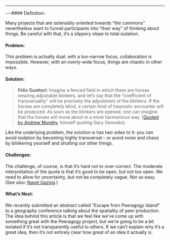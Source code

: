 ---
---#### Definition:

Many projects that are ostensibly oriented towards “the commons”
nevertheless want to funnel participants into “their way” of thinking
about things. Be careful with that, it’s a slippery slope to total
isolation.

#### Problem:

This problem is actually dual: with a too-narrow focus, collaboration is
impossible. However, with an overly-wide focus, things are chaotic in
other ways.

#### Solution:

> **Félix Guattari**: Imagine a fenced field in which there are horses
> wearing adjustable blinkers, and let’s say that the “coefficient of
> transversality” will be precisely the adjustment of the blinkers. If
> the horses are completely blind, a certain kind of traumatic encounter
> will be produced. As soon as the blinkers are opened, one can imagine
> that the horses will move about in a more harmonious way. ([Quoted by
> Andrew Murphy](http://nine.fibreculturejournal.org/), himself quoting
> Gary Genosko)

Like the underlying problem, the solution is has two sides to it: you
can avoid isolation by becoming highly transversal – or avoid noise and
chaos by blinkering yourself and shutting out other things.

#### Challenges:

The challenge, of course, is that it’s hard not to over-correct. The
moderate interpretation of the quote is that it’s good to be open, but
not too open. We need to allow for uncertainty, but not be completely
vague. Not so easy. (See also: [Navel
Gazing](http://peeragogy.org/antipatterns/navel-gazing/).)

#### What’s Next:

We recently submitted an abstract called “Escape from Peeragogy Island”
to a geography conference talking about the spatiality of peer
production. The idea behind this article is that we feel like we’ve come
up with something great with the Peeragogy project, but we’re going to
be a bit isolated if it’s not transparently useful to others. If we
can’t explain why it’s a great idea, then it’s not entirely clear how
great of an idea it actually is.

